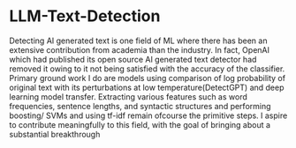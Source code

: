 # LLM-Text-Detection
Detecting AI generated text is one field of ML where there has been an extensive contribution from academia than the industry. In fact, OpenAI which had published its open source AI generated text detector had removed it owing to it not being satisfied with the accuracy of the classifier. Primary ground work I do are models using comparison of log probability of original text with its perturbations at low temperature(DetectGPT) and deep learning model transfer. Extracting various features such as word frequencies, sentence lengths, and syntactic structures and performing boosting/ SVMs and using tf-idf remain ofcourse the primitive steps. I aspire to contribute meaningfully to this field, with the goal of bringing about a substantial breakthrough
